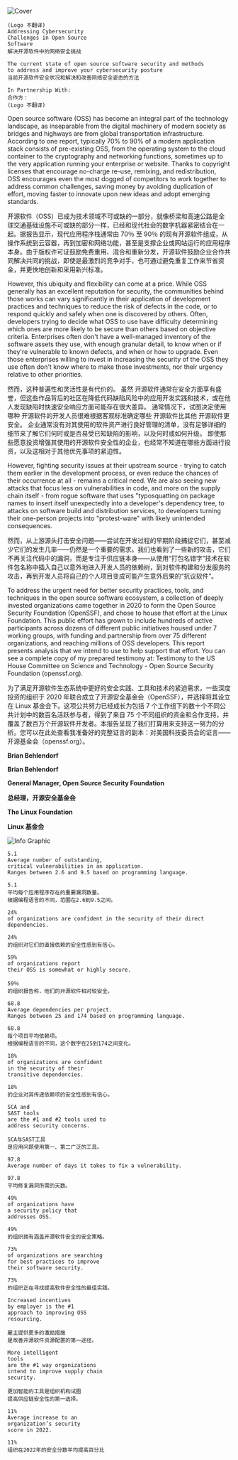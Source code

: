 ![Cover ](./images/cover.png)
```
(Logo 不翻译)
Addressing Cybersecurity
Challenges in Open Source
Software
解决开源软件中的网络安全挑战

The current state of open source software security and methods
to address and improve your cybersecurity posture
当前开源软件安全状况和解决和改善网络安全姿态的方法

In Partnership With:
合作方：
(Logo 不翻译)
```

Open source software (OSS) has become an integral part of the technology landscape, as inseparable from the digital machinery of modern society as bridges and highways are from global transportation infrastructure. According to one report, typically 70% to 90% of a modern application stack consists of pre-existing OSS, from the operating system to the cloud container to the cryptography and networking functions, sometimes up to the very application running your enterprise or website. Thanks to copyright licenses that encourage no-charge re-use, remixing, and redistribution, OSS encourages even the most dogged of competitors to work together to address common challenges, saving money by avoiding duplication of effort, moving faster to innovate upon new ideas and adopt emerging standards.

开源软件（OSS）已成为技术领域不可或缺的一部分，就像桥梁和高速公路是全球交通基础设施不可或缺的部分一样，已经和现代社会的数字机器紧密结合在一起。据报告显示，现代应用程序栈通常由 70％ 至 90％ 的现有开源软件组成，从操作系统到云容器，再到加密和网络功能，甚至是支撑企业或网站运行的应用程序本身。由于版权许可证鼓励免费重用、混合和重新分发，开源软件鼓励企业合作共同解决共同的挑战，即使是最激烈的竞争对手，也可通过避免重复工作来节省资金，并更快地创新和采用新兴标准。

However, this ubiquity and flexibility can come at a price. While OSS generally has an excellent reputation for security, the communities behind those works can vary significantly in their application of development practices and techniques to reduce the risk of defects in the code, or to respond quickly and safely when one is discovered by others. Often, developers trying to decide what OSS to use have difficulty determining which ones are more likely to be secure than others based on objective criteria. Enterprises often don't have a well-managed inventory of the software assets they use, with enough granular detail, to know when or if they're vulnerable to known defects, and when or how to upgrade. Even those enterprises willing to invest in increasing the security of the OSS they use often don't know where to make those investments, nor their urgency relative to other priorities.

然而，这种普遍性和灵活性是有代价的。 虽然 开源软件通常在安全方面享有盛誉，但这些作品背后的社区在降低代码缺陷风险中的应用开发实践和技术，或在他人发现缺陷时快速安全响应方面可能存在很大差异。 通常情况下，试图决定使用哪种 开源软件的开发人员很难根据客观标准确定哪些 开源软件比其他 开源软件更安全。 企业通常没有对其使用的软件资产进行良好管理的清单，没有足够详细的细节来了解它们何时或是否易受已知缺陷的影响，以及何时或如何升级。 即使那些愿意投资增强其使用的开源软件安全性的企业，也经常不知道在哪些方面进行投资，以及这相对于其他优先事项的紧迫性。

However, fighting security issues at their upstream source - trying to catch them earlier in the development process, or even reduce the chances of their occurrence at all - remains a critical need. We are also seeing new attacks that focus less on vulnerabilities in code, and more on the supply chain itself - from rogue software that uses "typosquatting on package names to insert itself unexpectedly into a developer's dependency tree, to attacks on software build and distribution services, to developers turning their one-person projects into "protest-ware" with likely unintended consequences.

然而，从上游源头打击安全问题——尝试在开发过程的早期阶段捕捉它们，甚至减少它们的发生几率——仍然是一个重要的需求。我们也看到了一些新的攻击，它们不再关注代码中的漏洞，而是专注于供应链本身——从使用“打包名错字”技术在软件包名称中插入自己以意外地进入开发人员的依赖树，到对软件构建和分发服务的攻击，再到开发人员将自己的个人项目变成可能产生意外后果的“抗议软件”。

To address the urgent need for better security practices, tools, and techniques in the open source software ecosystem, a collection of deeply invested organizations came together in 2020 to form the Open Source Security Foundation (OpenSSF), and chose to house that effort at the Linux Foundation. This public effort has grown to include hundreds of active participants across dozens of different public initiatives housed under 7 working groups, with funding and partnership from over 75 different organizations, and reaching millions of OSS developers. This report presents analysis that we intend to use to help support that effort. You can see a complete copy of my prepared testimony at: Testimony to the US House Committee on Science and Technology - Open Source Security Foundation (openssf.org).

为了满足开源软件生态系统中更好的安全实践、工具和技术的紧迫需求，一些深度投资的组织于 2020 年联合成立了开源安全基金会（OpenSSF），并选择将其设立在 Linux 基金会下。这项公共努力已经成长为包括 7 个工作组下的数十个不同公共计划中的数百名活跃参与者，得到了来自 75 个不同组织的资金和合作支持，并覆盖了数百万个开源软件开发者。本报告呈现了我们打算用来支持这一努力的分析。您可以在此处查看我准备好的完整证言的副本：对美国科技委员会的证言——开源基金会（openssf.org）。

**Brian Behlendorf**

**Brian Behlendorf**

**General Manager, Open Source Security Foundation**

**总经理，开源安全基金会**

**The Linux Foundation**

**Linux 基金会**

![Info Graphic](./images/info-graphic.png )
```
5.1
Average number of outstanding,
critical vulnerabilities in an application.
Ranges between 2.6 and 9.5 based on programming language.

5.1
平均每个应用程序存在的重要漏洞数量。
根据编程语言的不同，范围在2.6到9.5之间。
```

```
24%
of organizations are confident in the security of their direct dependencies.

24%
的组织对它们的直接依赖的安全性感到有信心。
```

```
59%
of organizations report
their OSS is somewhat or highly secure.

59％
的组织报告称，他们的开源软件相对较安全。
```

```
68.8
Average dependencies per project.
Ranges between 25 and 174 based on programming language.

68.8
每个项目平均依赖项。
根据编程语言的不同，这个数字在25到174之间变化。
```

```
18%
of organizations are confident
in the security of their
transitive dependencies.

18%
的企业对其传递依赖项的安全性感到有信心。
```

```
SCA and
SAST tools
are the #1 and #2 tools used to
address security concerns.

SCA与SAST工具
是应用问题使用第一、第二广泛的工具。
```

```
97.8
Average number of days it takes to fix a vulnerability.

97.8
平均修复漏洞所需的天数。
```

```
49%
of organizations have
a security policy that
addresses OSS.

49%
的组织拥有涵盖开源软件安全的安全策略。
```

```
73%
of organizations are searching
for best practices to improve
their software security.

73%
的组织正在寻找提高软件安全性的最佳实践。
```

```
Increased incentives
by employer is the #1
approach to improving OSS
resourcing.

雇主提供更多的激励措施
是改善开源软件资源配置的第一途径。
```

```
More intelligent
tools
are the #1 way organizations
intend to improve supply chain
security.

更加智能的工具是组织机构试图
提高供应链安全性的第一选择。
```

```
11%
Average increase to an
organization’s security
score in 2022.

11%
组织在2022年的安全分数平均提高百分比
```
